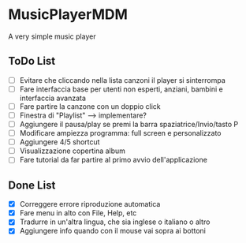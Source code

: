 # MusicPlayerMDM
A very simple music player

## ToDo List
- [ ] Evitare che cliccando nella lista canzoni il player si sinterrompa
- [ ] Fare interfaccia base per utenti non esperti, anziani, bambini e interfaccia avanzata
- [ ] Fare partire la canzone con un doppio click 
- [ ] Finestra di "Playlist" --> implementare?
- [ ] Aggiungere il pausa/play se premi la barra spaziatrice/Invio/tasto P
- [ ] Modificare ampiezza programma: full screen e personalizzato
- [ ] Aggiungere 4/5 shortcut
- [ ] Visualizzazione copertina album
- [ ] Fare tutorial da far partire al primo avvio dell'applicazione

## Done List
- [X] Correggere errore riproduzione automatica
- [X] Fare menu in alto con File, Help, etc
- [X] Tradurre in un'altra lingua, che sia inglese o italiano o altro
- [X] Aggiungere info quando con il mouse vai sopra ai bottoni
